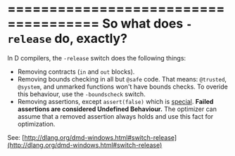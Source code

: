 =====================================
So what does `-release` do, exactly?
=====================================

In D compilers, the `-release` switch does the following things:
- Removing contracts (`in` and `out` blocks).
- Removing bounds checking in all but `@safe` code. That means: `@trusted`, `@system`, and unmarked functions won't have bounds checks. To overide this behaviour, use the `-boundscheck` switch.
- Removing assertions, except `assert(false)` which is [special](#assert(false)-is-special).
**Failed assertions are considered Undefined Behaviour.** The optimizer can assume that a removed assertion always holds and use this fact for optimization.

See: [http://dlang.org/dmd-windows.html#switch-release](http://dlang.org/dmd-windows.html#switch-release)
